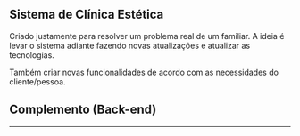 ## Sistema de Clínica Estética ##

Criado justamente para resolver um problema real de um familiar.
A ideia é levar o sistema adiante fazendo novas atualizações e 
atualizar as tecnologias. 

Também criar novas funcionalidades de acordo com as necessidades
do cliente/pessoa.

## Complemento (Back-end) ##

----
